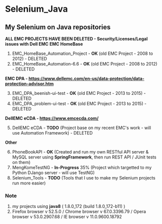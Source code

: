 # Selenium_Java

## My Selenium on Java repositories

**ALL EMC PROJECTS HAVE BEEN DELETED - Security/Licenses/Legal issues with Dell EMC**
**EMC HomeBase**

1) EMC_HomeBase_Automation_Project - **OK** (old EMC Project - 2008 to 2012) - DELETED
2) EMC_HomeBase_Automation-6.6 - **OK** (old EMC Project - 2008 to 2012) - DELETED

**EMC DPA - https://www.dellemc.com/en-us/data-protection/data-protection-advisor.htm**

3) EMC_DPA_beenish-ui-test - **OK** (old EMC Project - 2013 to 2015) - DELETED
4) EMC_DPA_problem-ui-test - **OK** (old EMC Project - 2013 to 2015) - DELETED

**DellEMC eCDA - https://www.emcecda.com/**

5) DellEMC eCDA - **TODO** (Project base on my recent EMC's work - will use Automation Framework) - DELETED

**Other**

6) PhoneBookAPI - **OK** (Created and run my own RESTful API server & MySQL server using **SpringFramework**, then run REST API / JUnit tests on them)
7) MengKomeTestNG - **In-Progress** 35% (Project which targetted to my Python DJango server - will use TestNG)
8) Selenium_Tools - **TODO** (Tools that I use to make my Selenium projects run more easier)

### Note 
1) my projects using **java8** ( 1.8.0_172 (build 1.8.0_172-b11) ) 
2) Firefox browser v 52.5.0 / Chrome browser v 67.0.3396.79 / Opera browser v 53.0.2907.68 / IE browser v 11.0.9600.18792
